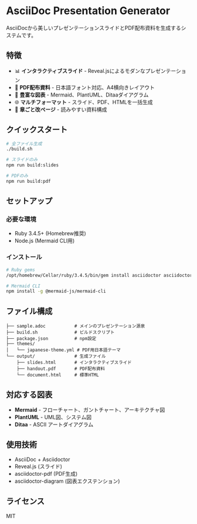 # AsciiDoc Presentation Generator

AsciiDocから美しいプレゼンテーションスライドとPDF配布資料を生成するシステムです。

## 特徴

- 📊 **インタラクティブスライド** - Reveal.jsによるモダンなプレゼンテーション
- 📄 **PDF配布資料** - 日本語フォント対応、A4横向きレイアウト
- 🎨 **豊富な図表** - Mermaid、PlantUML、Ditaaダイアグラム
- 🌐 **マルチフォーマット** - スライド、PDF、HTMLを一括生成
- 🎯 **章ごと改ページ** - 読みやすい資料構成

## クイックスタート

```bash
# 全ファイル生成
./build.sh

# スライドのみ
npm run build:slides

# PDFのみ
npm run build:pdf
```

## セットアップ

### 必要な環境
- Ruby 3.4.5+ (Homebrew推奨)
- Node.js (Mermaid CLI用)

### インストール
```bash
# Ruby gems
/opt/homebrew/Cellar/ruby/3.4.5/bin/gem install asciidoctor asciidoctor-pdf asciidoctor-revealjs asciidoctor-diagram asciidoctor-diagram-plantuml asciidoctor-diagram-ditaamini

# Mermaid CLI
npm install -g @mermaid-js/mermaid-cli
```

## ファイル構成

```
├── sample.adoc           # メインのプレゼンテーション源泉
├── build.sh              # ビルドスクリプト
├── package.json          # npm設定
├── themes/
│   └── japanese-theme.yml # PDF用日本語テーマ
└── output/               # 生成ファイル
    ├── slides.html       # インタラクティブスライド
    ├── handout.pdf       # PDF配布資料
    └── document.html     # 標準HTML
```

## 対応する図表

- **Mermaid** - フローチャート、ガントチャート、アーキテクチャ図
- **PlantUML** - UML図、システム図
- **Ditaa** - ASCII アートダイアグラム

## 使用技術

- AsciiDoc + Asciidoctor
- Reveal.js (スライド)
- asciidoctor-pdf (PDF生成)
- asciidoctor-diagram (図表エクステンション)

## ライセンス

MIT